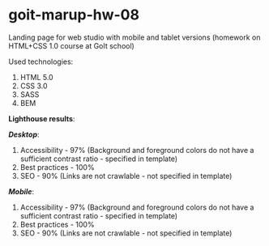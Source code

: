 # goit-marup-hw-08

Landing page for web studio with mobile and tablet versions (homework on HTML+CSS 1.0 course at GoIt
school)

Used technologies:

1. HTML 5.0
2. CSS 3.0
3. SASS
4. BEM

**Lighthouse results**:

**_Desktop_**:

1. Accessibility - 97% (Background and foreground colors do not have a sufficient contrast ratio -
   specified in template)
2. Best practices - 100%
3. SEO - 90% (Links are not crawlable - not specified in template)

**_Mobile_**:

1. Accessibility - 97% (Background and foreground colors do not have a sufficient contrast ratio -
   specified in template)
2. Best practices - 100%
3. SEO - 90% (Links are not crawlable - not specified in template)
